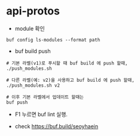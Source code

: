 # api-protos
- module 확인

```
buf config ls-modules --format path
```

- buf build push

```
# 기본 라벨(v1)로 푸시할 때 buf build 에 push 할때,
./push_modules.sh

# 다른 라벨(예: v2)을 사용하고 buf build 에 push 할때,
./push_modules.sh v2

# 이후 기본 라벨에서 업데이트 할때는 
buf push

```
- F1 누르면 buf lint 실행.

- check https://buf.build/seoyhaein